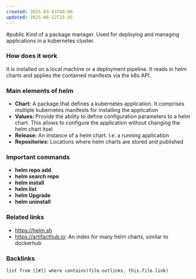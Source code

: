 ```yaml
---
created: 2025-03-03T08:00
updated: 2025-06-12T23:45
---
```

#public
Kind of a package manager. Used for deploying and managing applications in a kubernetes cluster.

### How does it work
It is installed on a local machine or a deployment pipeline. It reads in helm charts and applies the contained manifests via the k8s API.

### Main elements of helm
- **Chart:** A package that defines a kubernetes application. It comprises multiple kubernetes manifests for installing the application
- **Values:** Provide the ability to define configuration parameters to a helm chart. This allows to configure the application without changing the helm chart itsel
- **Release:** An instance of a helm chart. I.e. a running application
- **Repositories:** Locations where helm charts are stored and published 


### Important commands
- **helm repo add**
- **helm search repo** 
- **helm install**
- **helm list**
- **helm Upgrade**
- **helm uninstall**

### Related links
- https://helm.sh
- https://artifacthub.io: An index for many helm charts, similar to dockerhub

### Backlinks
```dataview 
list from [[#]] where contains(file.outlinks, this.file.link)
```

